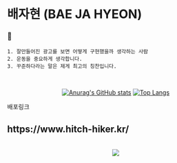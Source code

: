 # 배자현 (BAE JA HYEON)

### 🌙

    1. 잘만들어진 광고를 보면 어떻게 구현했을까 생각하는 사람
    2. 운동을 중요하게 생각합니다.
    3. 꾸준하다라는 말은 제게 최고의 칭찬입니다.
 

<br/>
<div align="center">
 
[![Anurag's GitHub stats](https://github-readme-stats.vercel.app/api?username=bizbaeja&show_icons=true&theme=radical)](https://github.com/bizbaeja/github-readme-stats&show_icons=true&theme=radical)
[![Top Langs](https://github-readme-stats.vercel.app/api/top-langs/?username=bizbaeja&layout=compact&theme=dracula)](https://github.com/bizbaeja/github-readme-stats&theme=dracula)

</div>
 <p align="justify">

</p>
<p align="center">

<p>
<p>
배포링크 

</p>
 <h2>https://www.hitch-hiker.kr/</h2>
</p>
<p align="center">
  <br>
  <img src="./realWave.gif">
  <br>
